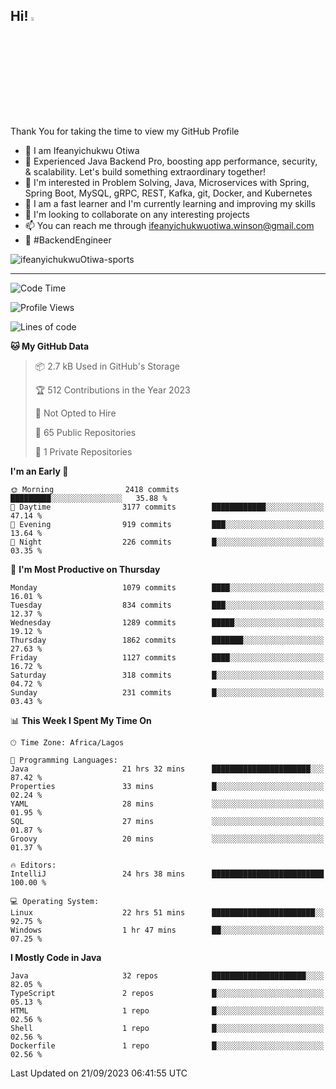 <!-- BLOG-POST-LIST:START --><!-- BLOG-POST-LIST:END -->

## Hi! <img src="https://media.giphy.com/media/hvRJCLFzcasrR4ia7z/giphy.gif" width="4%"> 

Thank You for taking the time to view my GitHub Profile

- 👋 I am Ifeanyichukwu Otiwa
- 🚀 Experienced Java Backend Pro, boosting app performance, security, & scalability. Let's build something extraordinary together!
- 👀 I'm interested in Problem Solving, Java, Microservices with Spring, Spring Boot, MySQL, gRPC, REST, Kafka, git, Docker, and Kubernetes
- 🌱 I am a fast learner and I'm currently learning and improving my skills
- 💞️ I'm looking to collaborate on any interesting projects
- 📫 You can reach me through ifeanyichukwuotiwa.winson@gmail.com
- 🚀 #BackendEngineer

<p align="left" marginTop="10px"> <img src="https://komarev.com/ghpvc/?username=ifeanyichukwuOtiwa-sports&label=Profile%20views&color=0e75b6&style=for-the-badge" alt="ifeanyichukwuOtiwa-sports" /> </p>

***

<!--START_SECTION:waka-->
![Code Time](http://img.shields.io/badge/Code%20Time-1%2C788%20hrs%2027%20mins-blue)

![Profile Views](http://img.shields.io/badge/Profile%20Views-0-blue)

![Lines of code](https://img.shields.io/badge/From%20Hello%20World%20I%27ve%20Written-3.2%20million%20lines%20of%20code-blue)

**🐱 My GitHub Data** 

> 📦 2.7 kB Used in GitHub's Storage 
 > 
> 🏆 512 Contributions in the Year 2023
 > 
> 🚫 Not Opted to Hire
 > 
> 📜 65 Public Repositories 
 > 
> 🔑 1 Private Repositories 
 > 
**I'm an Early 🐤** 

```text
🌞 Morning                2418 commits        █████████░░░░░░░░░░░░░░░░   35.88 % 
🌆 Daytime                3177 commits        ████████████░░░░░░░░░░░░░   47.14 % 
🌃 Evening                919 commits         ███░░░░░░░░░░░░░░░░░░░░░░   13.64 % 
🌙 Night                  226 commits         █░░░░░░░░░░░░░░░░░░░░░░░░   03.35 % 
```
📅 **I'm Most Productive on Thursday** 

```text
Monday                   1079 commits        ████░░░░░░░░░░░░░░░░░░░░░   16.01 % 
Tuesday                  834 commits         ███░░░░░░░░░░░░░░░░░░░░░░   12.37 % 
Wednesday                1289 commits        █████░░░░░░░░░░░░░░░░░░░░   19.12 % 
Thursday                 1862 commits        ███████░░░░░░░░░░░░░░░░░░   27.63 % 
Friday                   1127 commits        ████░░░░░░░░░░░░░░░░░░░░░   16.72 % 
Saturday                 318 commits         █░░░░░░░░░░░░░░░░░░░░░░░░   04.72 % 
Sunday                   231 commits         █░░░░░░░░░░░░░░░░░░░░░░░░   03.43 % 
```


📊 **This Week I Spent My Time On** 

```text
🕑︎ Time Zone: Africa/Lagos

💬 Programming Languages: 
Java                     21 hrs 32 mins      ██████████████████████░░░   87.42 % 
Properties               33 mins             █░░░░░░░░░░░░░░░░░░░░░░░░   02.24 % 
YAML                     28 mins             ░░░░░░░░░░░░░░░░░░░░░░░░░   01.95 % 
SQL                      27 mins             ░░░░░░░░░░░░░░░░░░░░░░░░░   01.87 % 
Groovy                   20 mins             ░░░░░░░░░░░░░░░░░░░░░░░░░   01.37 % 

🔥 Editors: 
IntelliJ                 24 hrs 38 mins      █████████████████████████   100.00 % 

💻 Operating System: 
Linux                    22 hrs 51 mins      ███████████████████████░░   92.75 % 
Windows                  1 hr 47 mins        ██░░░░░░░░░░░░░░░░░░░░░░░   07.25 % 
```

**I Mostly Code in Java** 

```text
Java                     32 repos            █████████████████████░░░░   82.05 % 
TypeScript               2 repos             █░░░░░░░░░░░░░░░░░░░░░░░░   05.13 % 
HTML                     1 repo              █░░░░░░░░░░░░░░░░░░░░░░░░   02.56 % 
Shell                    1 repo              █░░░░░░░░░░░░░░░░░░░░░░░░   02.56 % 
Dockerfile               1 repo              █░░░░░░░░░░░░░░░░░░░░░░░░   02.56 % 
```




 Last Updated on 21/09/2023 06:41:55 UTC
<!--END_SECTION:waka-->

<!--
<p align="center">
![trophy](https://github-profile-trophy.vercel.app/?username=ifeanyichukwuOtiwa-sports&theme=onedark) (https://github.com/ryo-ma/github-profile-trophy)
</p>
-->

<!---
ifeanyi-otiwa/ifeanyi-otiwa is a ✨ special ✨ repository because its `README.md` (this file) appears on your GitHub profile.
You can click the Preview link to take a look at your changes.
--->
